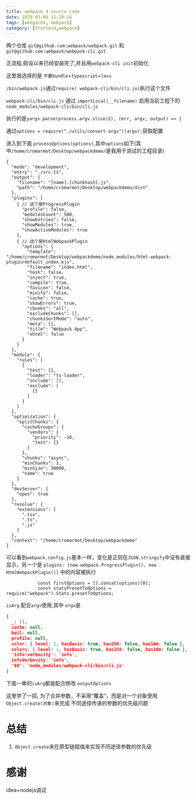 ```yaml
---
title: webpack 4 source code
date: 2020-03-09 11:20:14
tags: [webpack4, webpack]
category: [frontend,webpack]
---
```


两个仓库 `git@github.com:webpack/webpack.git` 和`git@github.com:webpack/webpack-cli.git `

正流程,假设以来已经安装完了,并且用`webpack-cli init`初始化

这里我选择的是 `不要bundle`+`typescript`+`less`


`/bin/webpack.js`通过`require( webpack-cli/bin/cli.js)`执行这个文件

`webpack-cli/bin/cli.js` 通过 `importLocal(__filename)` 启用当前工程下的`node_modules/webpack-cli/bin/cli.js`

执行的是`yargs.parse(process.argv.slice(2), (err, argv, output) => {`

通过`options = require("./utils/convert-argv")(argv);`获取配置

进入到下面 `processOptions(options)`,其中`options`如下(其中`/home/cromarmot/Desktop/webpackdemo/`是我用于测试的工程目录)

```
{
  "mode": "development",
  "entry": "./src.ts",
  "output": {
    "filename": "[name].[chunkhash].js",
    "path": "/home/cromarmot/Desktop/webpackdemo/dist"
  },
  "plugins": [
    { // 这个是ProgressPlugin
      "profile": false,
      "modulesCount": 500,
      "showEntries": false,
      "showModules": true,
      "showActiveModules": true
    },
    { // 这个是HtmlWebpackPlugin
      "options": {
        "template": "/home/cromarmot/Desktop/webpackdemo/node_modules/html-webpack-plugin/default_index.ejs",
        "filename": "index.html",
        "hash": false,
        "inject": true,
        "compile": true,
        "favicon": false,
        "minify": false,
        "cache": true,
        "showErrors": true,
        "chunks": "all",
        "excludeChunks": [],
        "chunksSortMode": "auto",
        "meta": {},
        "title": "Webpack App",
        "xhtml": false
      }
    }
  ],
  "module": {
    "rules": [
      {
        "test": {},
        "loader": "ts-loader",
        "include": [],
        "exclude": [
          {}
        ]
      }
    ]
  },
  "optimization": {
    "splitChunks": {
      "cacheGroups": {
        "vendors": {
          "priority": -10,
          "test": {}
        }
      },
      "chunks": "async",
      "minChunks": 1,
      "minSize": 30000,
      "name": true
    }
  },
  "devServer": {
    "open": true
  },
  "resolve": {
    "extensions": [
      ".tsx",
      ".ts",
      ".js"
    ]
  },
  "context": "/home/cromarmot/Desktop/webpackdemo"
}
```

可以看到`webpack.config.js`基本一样，变化是正则在`JSON.stringify`中没有直接显示，另一个是 `plugins: [new webpack.ProgressPlugin(), new HtmlWebpackPlugin()]` 中的内容被执行

```
			const firstOptions = [].concat(options)[0];
			const statsPresetToOptions = require("webpack").Stats.presetToOptions;
```

`isArg` 配合`argv`使用,其中 `argv`是

```json
{
  _: [],
  cache: null,
  bail: null,
  profile: null,
  color: { level: 1, hasBasic: true, has256: false, has16m: false },
  colors: { level: 1, hasBasic: true, has256: false, has16m: false },
  'info-verbosity': 'info',
  infoVerbosity: 'info',
  '$0': 'node_modules/webpack-cli/bin/cli.js'
}
```

下面一串的`isArg`都是配合修改 `outputOptions`

这里学了一招, 为了合并参数，不采用“覆盖”，而是对一个对象使用`Object.create(对象)`来完成 不同途径传递的参数的优先级问题

# 总结

1. `Object.create`来在原型链赋值来实现不同途径参数的优先级


# 感谢

idea+nodejs调试
